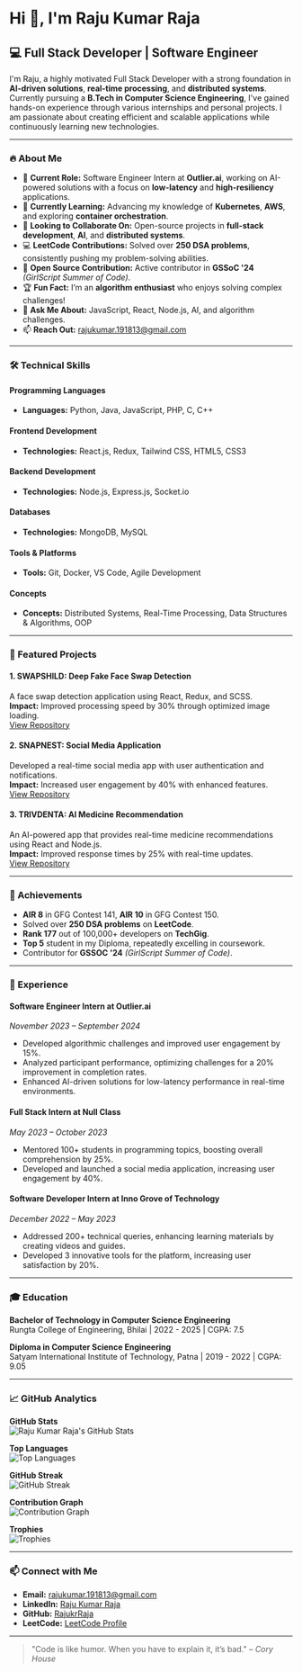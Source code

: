 # Hi 👋, I'm Raju Kumar Raja

## 💻 Full Stack Developer | Software Engineer

I'm Raju, a highly motivated Full Stack Developer with a strong foundation in **AI-driven solutions**, **real-time processing**, and **distributed systems**. Currently pursuing a **B.Tech in Computer Science Engineering**, I've gained hands-on experience through various internships and personal projects. I am passionate about creating efficient and scalable applications while continuously learning new technologies.

---

### 🔥 About Me

- 🔭 **Current Role:** Software Engineer Intern at **Outlier.ai**, working on AI-powered solutions with a focus on **low-latency** and **high-resiliency** applications.
- 🌱 **Currently Learning:** Advancing my knowledge of **Kubernetes**, **AWS**, and exploring **container orchestration**.
- 👯 **Looking to Collaborate On:** Open-source projects in **full-stack development**, **AI**, and **distributed systems**.
- 💻 **LeetCode Contributions:** Solved over **250 DSA problems**, consistently pushing my problem-solving abilities.
- 🌟 **Open Source Contribution:** Active contributor in **GSSoC '24** *(GirlScript Summer of Code)*.
- 🏆 **Fun Fact:** I’m an **algorithm enthusiast** who enjoys solving complex challenges!
- 💬 **Ask Me About:** JavaScript, React, Node.js, AI, and algorithm challenges.
- 📫 **Reach Out:** [rajukumar.191813@gmail.com](mailto:rajukumar.191813@gmail.com)

---

### 🛠️ Technical Skills

#### Programming Languages
- **Languages:** Python, Java, JavaScript, PHP, C, C++

#### Frontend Development
- **Technologies:** React.js, Redux, Tailwind CSS, HTML5, CSS3

#### Backend Development
- **Technologies:** Node.js, Express.js, Socket.io

#### Databases
- **Technologies:** MongoDB, MySQL

#### Tools & Platforms
- **Tools:** Git, Docker, VS Code, Agile Development

#### Concepts
- **Concepts:** Distributed Systems, Real-Time Processing, Data Structures & Algorithms, OOP

---

### 🚀 Featured Projects

#### **1. SWAPSHILD: Deep Fake Face Swap Detection**  
A face swap detection application using React, Redux, and SCSS.  
**Impact:** Improved processing speed by 30% through optimized image loading.  
[View Repository](https://github.com/RajukrRaja/swapshild)

#### **2. SNAPNEST: Social Media Application**  
Developed a real-time social media app with user authentication and notifications.  
**Impact:** Increased user engagement by 40% with enhanced features.  
[View Repository](https://github.com/RajukrRaja/snapnest)

#### **3. TRIVDENTA: AI Medicine Recommendation**  
An AI-powered app that provides real-time medicine recommendations using React and Node.js.  
**Impact:** Improved response times by 25% with real-time updates.  
[View Repository](https://github.com/RajukrRaja/trivdenta)

---

### 🏅 Achievements

- **AIR 8** in GFG Contest 141, **AIR 10** in GFG Contest 150.
- Solved over **250 DSA problems** on **LeetCode**.
- **Rank 177** out of 100,000+ developers on **TechGig**.
- **Top 5** student in my Diploma, repeatedly excelling in coursework.
- Contributor for **GSSOC '24** *(GirlScript Summer of Code)*.

---

### 💼 Experience

#### **Software Engineer Intern at Outlier.ai**  
*November 2023 – September 2024*  
- Developed algorithmic challenges and improved user engagement by 15%.
- Analyzed participant performance, optimizing challenges for a 20% improvement in completion rates.
- Enhanced AI-driven solutions for low-latency performance in real-time environments.

#### **Full Stack Intern at Null Class**  
*May 2023 – October 2023*  
- Mentored 100+ students in programming topics, boosting overall comprehension by 25%.
- Developed and launched a social media application, increasing user engagement by 40%.

#### **Software Developer Intern at Inno Grove of Technology**  
*December 2022 – May 2023*  
- Addressed 200+ technical queries, enhancing learning materials by creating videos and guides.
- Developed 3 innovative tools for the platform, increasing user satisfaction by 20%.

---

### 🎓 Education

**Bachelor of Technology in Computer Science Engineering**  
Rungta College of Engineering, Bhilai | 2022 - 2025 | CGPA: 7.5

**Diploma in Computer Science Engineering**  
Satyam International Institute of Technology, Patna | 2019 - 2022 | CGPA: 9.05

---

### 📈 GitHub Analytics

**GitHub Stats**  
![Raju Kumar Raja's GitHub Stats](https://github-readme-stats.vercel.app/api?username=RajukrRaja&show_icons=true&include_all_commits=true&count_private=true&theme=radical)

**Top Languages**  
![Top Languages](https://github-readme-stats.vercel.app/api/top-langs/?username=RajukrRaja&layout=compact&langs_count=8&theme=radical)

**GitHub Streak**  
![GitHub Streak](https://github-readme-streak-stats.herokuapp.com/?user=RajukrRaja&theme=radical)

**Contribution Graph**  
![Contribution Graph](https://github-readme-activity-graph.cyclic.app/graph?username=RajukrRaja&theme=react-dark&area=true)

**Trophies**  
![Trophies](https://github-profile-trophy.vercel.app/?username=RajukrRaja&margin-w=15&margin-h=15&theme=radical&no-bg=true&no-frame=true)

---

### 📫 Connect with Me

- **Email:** [rajukumar.191813@gmail.com](mailto:rajukumar.191813@gmail.com)
- **LinkedIn:** [Raju Kumar Raja](https://linkedin.com/in/raju-kumar-raja-556821210)
- **GitHub:** [RajukrRaja](https://github.com/RajukrRaja)
- **LeetCode:** [LeetCode Profile](https://leetcode.com/profile/account/)

---

> "Code is like humor. When you have to explain it, it’s bad." – *Cory House*

